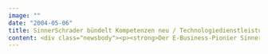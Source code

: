 ```yaml
---
image: ""
date: "2004-05-06"
title: SinnerSchrader bündelt Kompetenzen neu / Technologiedienstleistung und Agenturgeschäft werden eigenständige Gesellschaften
content: <div class="newsbody"><p><strong>Der E-Business-Pionier SinnerSchrader richtet sich neu aus und bündelt künftig seine Kompetenzen in neu gegründeten Einheiten mit jeweils eigenständigem Marktauftritt. Ziel der Neupositionierung ist, das Profil zu schärfen und Kunden bedarfsgerechter zu betreuen. SinnerSchrader, nach der neuesten DMMV-Umsatzerhebung viertgrößter Internetdienstleister in Deutschland, betreut Kunden wie Deutsche Bank, comdirect bank, Hapag Lloyd-Express, T-Online, O2, Talkline und Europcar.</strong></p><p>Kern der neuen Struktur ist die klare Abgrenzung von Technologiedienstleistung und Agenturgeschäft. Die SinnerSchrader Neue Informatik konzentriert sich auf die Entwicklung benutzerfreundlicher E-Business-Anwendungen und Informationssysteme. Sie ist der erste Technologiedienstleister, für den der tatsächlich vom Nutzer erlebte Gebrauchswert einer Anwendung im Mittelpunkt steht.</p><p>Die SinnerSchrader Studios betreiben das Agenturgeschäft in der Gruppe und positionieren sich als Kreativagentur für interaktive Markenführung. Sie realisieren einheitliche Markenerlebnisse über sämtliche interaktive Kanäle. SinnerSchrader erwartet, dass die Marketing-Etats angesichts des anhaltenden Reichweitenwachstums des Mediums wieder ansteigen.</p><h3>Spezialisierung soll neues Wachstum auslösen</h3><p>"Auf eine kurze Formel gebracht, bringt die Neue Informatik die Prozesse zum Nutzer und die Studios die Marke zum Konsumenten", erläutert Matthias Schrader, Vorstandsvorsitzender von SinnerSchrader. "Gleichzeitig bleibt die Fähigkeit für kompetenzübergreifende, integrierte Projekte erhalten." Die beiden großen Projektdienstleistungssäulen werden durch eigenständige Angebote für Online Media, Betriebsmanagement und Datenanalyse ergänzt.</p><p>Die neue Struktur ist die Konsequenz veränderter Projektvergabeverfahren. E-Business ist mittlerweile in den Unternehmen so alltäglich, dass sich nur noch selten eigens geschaffene Abteilungen hiermit beschäftigen. Vielmehr sind Projekte und Kompetenzen in allen Fachabteilungen präsent. Diese adressiert SinnerSchrader durch die neue Struktur seines Dienstleistungsportfolios wesentlich klarer.</p><p>"Wir geben uns mit der aktuellen Umsatzentwicklung nicht zufrieden", erläutert Matthias Schrader. Profitables Wachstum funktioniere derzeit nur über eine Spezialisierung. "Die neue Struktur schafft alle Voraussetzungen für erneutes Wachstum und Rentabilität", so Schrader.</p><h3>Neues Führungsteam benannt</h3><p>Mit der Gründung neuer Gesellschaften sind umfassende personelle Veränderungen verbunden. Geschäftsführer der Neue Informatik sind drei Manager, die seit vielen Jahren in führenden Positionen bei SinnerSchrader tätig sind. Es sind Holger Blank, Dr. Thilo Horstmann und Dr. Stefan Kunze (Sprecher). Für die Leitung der SinnerSchrader Studios wurden Malte Blumenthal (Sprecher) und Stefan Schaub verpflichtet. Die beiden erfahrenen Marketingexperten haben bislang für die schwedische Internetagentur Framfab die Hamburger Niederlassung geleitet. Rainer Kiefer ist Geschäftsführer der SinnerSchrader Studios Frankfurt. Ralf Scharnhorst (Media), Christian Krämer (Betrieb) und Michael Roth (Analyse) führen ihre Disziplinen unverändert weiter.<br/>Vorstandsvorsitzender Matthias Schrader und Finanzvorstand Thomas Dyckhoff konzentrieren sich künftig auf Strategie und Weiterentwicklung der Gruppe.</p><p><a class="news-backlink" href="/de/"><svg class="svg-ico svg-ico--arrow-left"><use xlink&#58;href="#arrow-down"></use></svg>Zurück zur Presse Übersicht</a></p></div>
---
```

